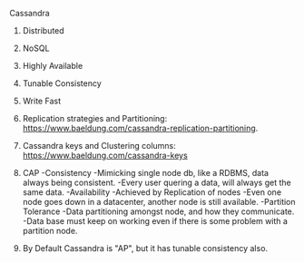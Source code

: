 Cassandra 

1. Distributed
2. NoSQL
3. Highly Available
4. Tunable Consistency 
5. Write Fast
6. Replication strategies and Partitioning:
    https://www.baeldung.com/cassandra-replication-partitioning.
7. Cassandra keys and Clustering columns:
    https://www.baeldung.com/cassandra-keys
8. CAP 
    -Consistency 
        -Mimicking single node db, like a RDBMS, data always being consistent.
        -Every user quering a data, will always get the same data.
    -Availability
        -Achieved by Replication of nodes
        -Even one node goes down in a datacenter, another node is still available.
    -Partition Tolerance
        -Data partitioning amongst node, and how they communicate.
        -Data base must keep on working even if there is some problem with a partition node.
        
 9. By Default Cassandra is "AP", but it has tunable consistency also.
